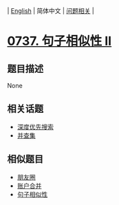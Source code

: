 
| [English](README_EN.md) | 简体中文 | [问题相关](QUESTION.md) |
# [0737. 句子相似性 II](https://leetcode-cn.com/problems/sentence-similarity-ii/)
## 题目描述
None
## 相关话题
- [深度优先搜索](https://leetcode-cn.com/tag/depth-first-search)
- [并查集](https://leetcode-cn.com/tag/union-find)
## 相似题目
- [朋友圈](../0547/README.md)
- [账户合并](../0721/README.md)
- [句子相似性](../0734/README.md)
